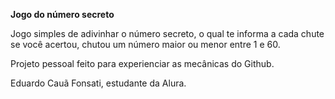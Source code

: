 **Jogo do número secreto**

Jogo simples de adivinhar o número secreto, o qual te informa a cada chute se você acertou, chutou um número maior ou menor entre 1 e 60.

Projeto pessoal feito para experienciar as mecânicas do Github.

Eduardo Cauã Fonsati, estudante da Alura.
